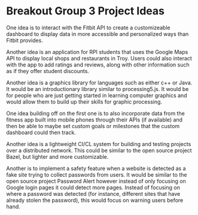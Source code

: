 # Breakout Group 3 Project Ideas

One idea is to interact with the Fitbit API to create a customizeable dashboard to display data in more accessible and personalized ways than Fitbit provides.

Another idea is an application for RPI students that uses the Google Maps API to display local shops and restaurants in Troy. Users could also interact with the app to add ratings and reviews, along with other information such as if they offer student discounts.

Another idea is a graphics library for languages such as either c++ or Java. It would be an introductionary library similar to processing5.js. It would be for people who are just getting started in learning computer graphics and would allow them to build up their skills for graphic processing.

One idea building off on the first one is to also incorporate data from the fitness app built into mobile phones through their APIs (if available) and then be able to maybe set custom goals or milestones that the custom dashboard could then track.

Another idea is a lightweight CI/CL system for building and testing projects over a distributed network. This could be similar to the open source project Bazel, but lighter and more customizable.

Another is to implement a safety feature when a website is detected as a fake site trying to collect passwords from users. It would be similar to the open source project Password Alert however instead of only focusing on Google login pages it could detect more pages. Instead of focusing on where a password was detected (for instance, different sites that have already stolen the password), this would focus on warning users before hand.